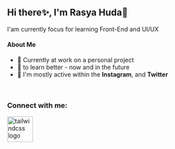## Hi there✨, I'm Rasya Huda👋

I'am currently focus for learning Front-End and UI/UX

#### About Me

- 🔭 Currently at work on a personal project
- 🌱 to learn better - now and in the future
- 💬 I'm mostly active within the **Instagram**, and **Twitter**
<br>


<h3 align="left">Connect with me:</h3>
<p align="left">
</p>


<img src="https://skillicons.dev/icons?i=tailwind" height="60" alt="tailwindcss logo"  />
